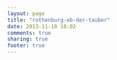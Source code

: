 ```yaml
---
layout: page
title: "rothenburg-ob-der-tauber"
date: 2013-11-18 18:02
comments: true
sharing: true
footer: true
---
```

